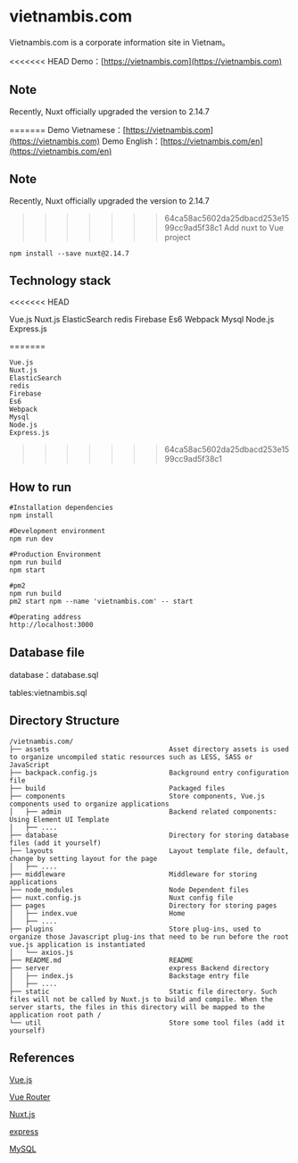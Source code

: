 # vietnambis.com

Vietnambis.com is a corporate information site in Vietnam。

<<<<<<< HEAD
Demo：[https://vietnambis.com](https://vietnambis.com)

## Note

Recently, Nuxt officially upgraded the version to 2.14.7



=======
Demo Vietnamese：[https://vietnambis.com](https://vietnambis.com)
Demo English：[https://vietnambis.com/en](https://vietnambis.com/en)

## Note

Recently, Nuxt officially upgraded the version to 2.14.7



>>>>>>> 64ca58ac5602da25dbacd253e1599cc9ad5f38c1
Add nuxt to Vue project

```
npm install --save nuxt@2.14.7
```

## Technology stack
<<<<<<< HEAD

Vue.js
Nuxt.js
ElasticSearch
redis
Firebase
Es6
Webpack
Mysql
Node.js
Express.js

=======

```
Vue.js
Nuxt.js
ElasticSearch
redis
Firebase
Es6
Webpack
Mysql
Node.js
Express.js
```
>>>>>>> 64ca58ac5602da25dbacd253e1599cc9ad5f38c1
## How to run

```
#Installation dependencies
npm install

#Development environment
npm run dev

#Production Environment
npm run build
npm start

#pm2
npm run build
pm2 start npm --name 'vietnambis.com' -- start

#Operating address
http://localhost:3000
```



## Database file

database：database.sql

tables:vietnambis.sql

## Directory Structure
```
/vietnambis.com/
├── assets                              Asset directory assets is used to organize uncompiled static resources such as LESS, SASS or JavaScript
├── backpack.config.js                  Background entry configuration file
├── build                               Packaged files
├── components                          Store components, Vue.js components used to organize applications
│   ├── admin                           Backend related components: Using Element UI Template
│   ├── ....
├── database                            Directory for storing database files (add it yourself)
├── layouts                             Layout template file, default, change by setting layout for the page
│   ├── ....
├── middleware                          Middleware for storing applications
├── node_modules                        Node Dependent files
├── nuxt.config.js                      Nuxt config file
├── pages                               Directory for storing pages
│   ├── index.vue                       Home
│   ├── ....
├── plugins                             Store plug-ins, used to organize those Javascript plug-ins that need to be run before the root vue.js application is instantiated
│   └── axios.js
├── README.md                           README
├── server                              express Backend directory
│   ├── index.js                        Backstage entry file
│   ├── ....
├── static                              Static file directory. Such files will not be called by Nuxt.js to build and compile. When the server starts, the files in this directory will be mapped to the application root path /
└── util                                Store some tool files (add it yourself)
```

## References

[Vue.js](https://vuejs.org/)

[Vue Router](https://router.vuejs.org)

[Nuxt.js](https://nuxtjs.org/)

[express](http://www.expressjs.com/)

[MySQL](https://www.mysql.com/)
